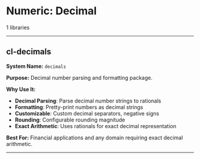 # Numeric: Decimal

1 libraries

---

## cl-decimals

**System Name:** `decimals`

**Purpose:** Decimal number parsing and formatting package.

**Why Use It:**
- **Decimal Parsing**: Parse decimal number strings to rationals
- **Formatting**: Pretty-print numbers as decimal strings
- **Customizable**: Custom decimal separators, negative signs
- **Rounding**: Configurable rounding magnitude
- **Exact Arithmetic**: Uses rationals for exact decimal representation

**Best For:** Financial applications and any domain requiring exact decimal arithmetic.

---


